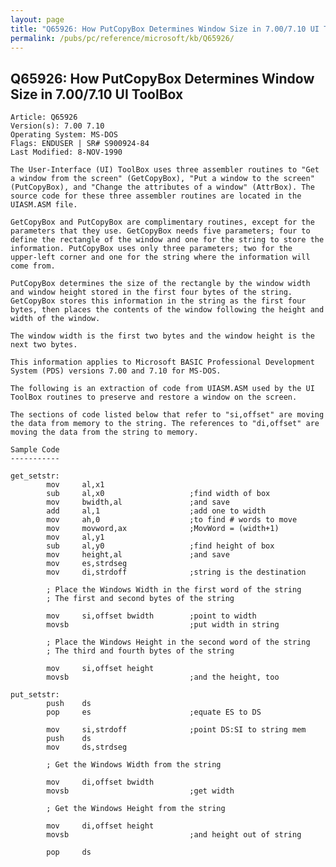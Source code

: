 ```yaml
---
layout: page
title: "Q65926: How PutCopyBox Determines Window Size in 7.00/7.10 UI ToolBox"
permalink: /pubs/pc/reference/microsoft/kb/Q65926/
---
```


## Q65926: How PutCopyBox Determines Window Size in 7.00/7.10 UI ToolBox

	Article: Q65926
	Version(s): 7.00 7.10
	Operating System: MS-DOS
	Flags: ENDUSER | SR# S900924-84
	Last Modified: 8-NOV-1990
	
	The User-Interface (UI) ToolBox uses three assembler routines to "Get
	a window from the screen" (GetCopyBox), "Put a window to the screen"
	(PutCopyBox), and "Change the attributes of a window" (AttrBox). The
	source code for these three assembler routines are located in the
	UIASM.ASM file.
	
	GetCopyBox and PutCopyBox are complimentary routines, except for the
	parameters that they use. GetCopyBox needs five parameters; four to
	define the rectangle of the window and one for the string to store the
	information. PutCopyBox uses only three parameters; two for the
	upper-left corner and one for the string where the information will
	come from.
	
	PutCopyBox determines the size of the rectangle by the window width
	and window height stored in the first four bytes of the string.
	GetCopyBox stores this information in the string as the first four
	bytes, then places the contents of the window following the height and
	width of the window.
	
	The window width is the first two bytes and the window height is the
	next two bytes.
	
	This information applies to Microsoft BASIC Professional Development
	System (PDS) versions 7.00 and 7.10 for MS-DOS.
	
	The following is an extraction of code from UIASM.ASM used by the UI
	ToolBox routines to preserve and restore a window on the screen.
	
	The sections of code listed below that refer to "si,offset" are moving
	the data from memory to the string. The references to "di,offset" are
	moving the data from the string to memory.
	
	Sample Code
	-----------
	
	get_setstr:
	        mov     al,x1
	        sub     al,x0                   ;find width of box
	        mov     bwidth,al               ;and save
	        add     al,1                    ;add one to width
	        mov     ah,0                    ;to find # words to move
	        mov     movword,ax              ;MovWord = (width+1)
	        mov     al,y1
	        sub     al,y0                   ;find height of box
	        mov     height,al               ;and save
	        mov     es,strdseg
	        mov     di,strdoff              ;string is the destination
	
	        ; Place the Windows Width in the first word of the string
	        ; The first and second bytes of the string
	
	        mov     si,offset bwidth        ;point to width
	        movsb                           ;put width in string
	
	        ; Place the Windows Height in the second word of the string
	        ; The third and fourth bytes of the string
	
	        mov     si,offset height
	        movsb                           ;and the height, too
	
	put_setstr:
	        push    ds
	        pop     es                      ;equate ES to DS
	
	        mov     si,strdoff              ;point DS:SI to string mem
	        push    ds
	        mov     ds,strdseg
	
	        ; Get the Windows Width from the string
	
	        mov     di,offset bwidth
	        movsb                           ;get width
	
	        ; Get the Windows Height from the string
	
	        mov     di,offset height
	        movsb                           ;and height out of string
	
	        pop     ds

